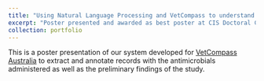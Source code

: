 ```yaml
---
title: "Using Natural Language Processing and VetCompass to understand antimicrobial usage patterns in Australia"
excerpt: "Poster presented and awarded as best poster at CIS Doctoral Colloquim 2019, Australia Veterinary Conference 2019, and Australasia Computer Science Week 2020 <br/><a href='/files/2020-HUR-PLOSONE.pdf><img src='/images/CIS_Poster_smaller.png'>"
collection: portfolio
---
```


This is a poster presentation of our system developed for [VetCompass Australia](https://www.vetcompass.com.au/) to extract and annotate records with the antimicrobials administered as well as the preliminary findings of the study.

